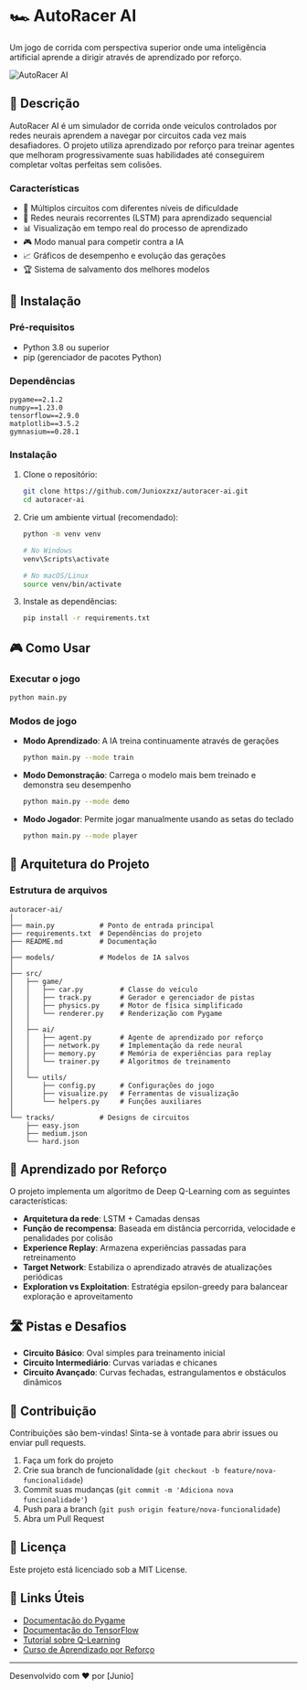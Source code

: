 # 🏎️ AutoRacer AI

Um jogo de corrida com perspectiva superior onde uma inteligência artificial aprende a dirigir através de aprendizado por reforço.

![AutoRacer AI](https://images.unsplash.com/photo-1525011268546-bf3f9b007f6a?ixlib=rb-4.0.3&ixid=M3wxMjA3fDB8MHxwaG90by1wYWdlfHx8fGVufDB8fHx8fA%3D%3D&auto=format&fit=crop&w=1470&q=80)

## 📝 Descrição

AutoRacer AI é um simulador de corrida onde veículos controlados por redes neurais aprendem a navegar por circuitos cada vez mais desafiadores. O projeto utiliza aprendizado por reforço para treinar agentes que melhoram progressivamente suas habilidades até conseguirem completar voltas perfeitas sem colisões.

### Características

- 🏁 Múltiplos circuitos com diferentes níveis de dificuldade
- 🧠 Redes neurais recorrentes (LSTM) para aprendizado sequencial
- 📊 Visualização em tempo real do processo de aprendizado
- 🎮 Modo manual para competir contra a IA
- 📈 Gráficos de desempenho e evolução das gerações
- 🏆 Sistema de salvamento dos melhores modelos

## 🚀 Instalação

### Pré-requisitos

- Python 3.8 ou superior
- pip (gerenciador de pacotes Python)

### Dependências

```
pygame==2.1.2
numpy==1.23.0
tensorflow==2.9.0
matplotlib==3.5.2
gymnasium==0.28.1
```

### Instalação

1. Clone o repositório:
   ```bash
   git clone https://github.com/Junioxzxz/autoracer-ai.git
   cd autoracer-ai
   ```

2. Crie um ambiente virtual (recomendado):
   ```bash
   python -m venv venv
   
   # No Windows
   venv\Scripts\activate
   
   # No macOS/Linux
   source venv/bin/activate
   ```

3. Instale as dependências:
   ```bash
   pip install -r requirements.txt
   ```

## 🎮 Como Usar

### Executar o jogo

```bash
python main.py
```

### Modos de jogo

- **Modo Aprendizado**: A IA treina continuamente através de gerações
  ```bash
  python main.py --mode train
  ```

- **Modo Demonstração**: Carrega o modelo mais bem treinado e demonstra seu desempenho
  ```bash
  python main.py --mode demo
  ```

- **Modo Jogador**: Permite jogar manualmente usando as setas do teclado
  ```bash
  python main.py --mode player
  ```

## 🔧 Arquitetura do Projeto

### Estrutura de arquivos

```
autoracer-ai/
│
├── main.py           # Ponto de entrada principal
├── requirements.txt  # Dependências do projeto
├── README.md         # Documentação
│
├── models/           # Modelos de IA salvos
│
├── src/
│   ├── game/
│   │   ├── car.py         # Classe do veículo
│   │   ├── track.py       # Gerador e gerenciador de pistas
│   │   ├── physics.py     # Motor de física simplificado
│   │   └── renderer.py    # Renderização com Pygame
│   │
│   ├── ai/
│   │   ├── agent.py       # Agente de aprendizado por reforço
│   │   ├── network.py     # Implementação da rede neural
│   │   ├── memory.py      # Memória de experiências para replay
│   │   └── trainer.py     # Algoritmos de treinamento
│   │
│   └── utils/
│       ├── config.py      # Configurações do jogo
│       ├── visualize.py   # Ferramentas de visualização
│       └── helpers.py     # Funções auxiliares
│
└── tracks/           # Designs de circuitos
    ├── easy.json
    ├── medium.json
    └── hard.json
```

## 🧠 Aprendizado por Reforço

O projeto implementa um algoritmo de Deep Q-Learning com as seguintes características:

- **Arquitetura da rede**: LSTM + Camadas densas
- **Função de recompensa**: Baseada em distância percorrida, velocidade e penalidades por colisão
- **Experience Replay**: Armazena experiências passadas para retreinamento
- **Target Network**: Estabiliza o aprendizado através de atualizações periódicas
- **Exploration vs Exploitation**: Estratégia epsilon-greedy para balancear exploração e aproveitamento

## 🛣️ Pistas e Desafios

- **Circuito Básico**: Oval simples para treinamento inicial
- **Circuito Intermediário**: Curvas variadas e chicanes
- **Circuito Avançado**: Curvas fechadas, estrangulamentos e obstáculos dinâmicos

## 🤝 Contribuição

Contribuições são bem-vindas! Sinta-se à vontade para abrir issues ou enviar pull requests.

1. Faça um fork do projeto
2. Crie sua branch de funcionalidade (`git checkout -b feature/nova-funcionalidade`)
3. Commit suas mudanças (`git commit -m 'Adiciona nova funcionalidade'`)
4. Push para a branch (`git push origin feature/nova-funcionalidade`)
5. Abra um Pull Request

## 📜 Licença

Este projeto está licenciado sob a MIT License.

## 🔗 Links Úteis

- [Documentação do Pygame](https://www.pygame.org/docs/)
- [Documentação do TensorFlow](https://www.tensorflow.org/api_docs)
- [Tutorial sobre Q-Learning](https://www.tensorflow.org/agents/tutorials/0_intro_rl)
- [Curso de Aprendizado por Reforço](https://www.coursera.org/learn/reinforcement-learning-in-python)

---

Desenvolvido com ❤️ por [Junio]